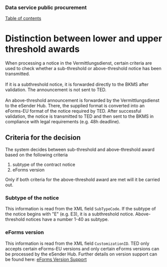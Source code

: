 ### Data service public procurement
[Table of contents](/documentation/documentation.md)
<br>

# Distinction between lower and upper threshold awards

When processing a notice in the Vermittlungsdienst, certain criteria are used to check whether a sub-threshold or above-threshold notice has been transmitted.
<br><br>
If it is a subthreshold notice, it is forwarded directly to the BKMS after validation. The announcement is not sent to TED.
<br><br>
An above-threshold announcement is forwarded by the Vermittlungsdienst to the eSender Hub. There, the supplied format is converted into an eForms-EU format of the notice required by TED. After successful validation, the notice is transmitted to TED and then sent to the BKMS in compliance with legal requirements (e.g. 48h deadline).
<br>

## Criteria for the decision
The system decides between sub-threshold and above-threshold award based on the following criteria
1. subtype of the contract notice
2. eForms version

Only if both criteria for the above-threshold award are met will it be carried out.
<br>

### Subtype of the notice
This information is read from the XML field `SubTypeCode`. If the subtype of the notice begins with "E" (e.g. E3), it is a subthreshold notice. Above-threshold notices have a number 1-40 as subtype.
<br>

### eForms version
This information is read from the XML field `CustomizationID`. TED only accepts certain eForms-EU versions and only certain eForms versions can be processed by the eSender Hub.
Further details on version support can be found here: [eForms Version Support](/documentation/eForms_support.md)